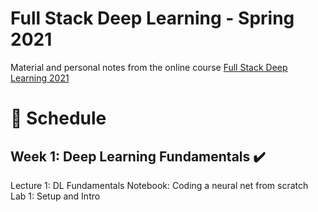 # Full Stack Deep Learning - Spring 2021 
Material and personal notes from the online course [Full Stack Deep Learning 2021](https://fullstackdeeplearning.com/spring2021/)

# 📅 Schedule

## Week 1: Deep Learning Fundamentals ✔️
Lecture 1: DL Fundamentals
Notebook: Coding a neural net from scratch
Lab 1: Setup and Intro


